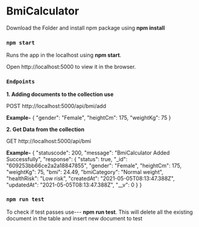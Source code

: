 # BmiCalculator

Download the Folder and install npm package using **npm install** 

### `npm start`

Runs the app in the localhost using **npm start**.

Open http://localhost:5000 to view it in the browser.



### `Endpoints`


**1. Adding documents to the collection use**

 POST http://localhost:5000/api/bmi/add

  **Example-** 
  {
      "gender": "Female", 
      "heightCm": 175,
      "weightKg": 75
  }




**2. Get Data from the collection**

GET http://localhost:5000/api/bmi

**Example-**
{
    "statuscode": 200,
    "message": "BmiCalculator Added Successfully",
    "response": {
        "status": true,
        "_id": "609253bb66ce2a2a18847855",
        "gender": "Female",
        "heightCm": 175,
        "weightKg": 75,
        "bmi": 24.49,
        "bmiCategory": "Normal weight",
        "healthRisk": "Low risk",
        "createdAt": "2021-05-05T08:13:47.388Z",
        "updatedAt": "2021-05-05T08:13:47.388Z",
        "__v": 0
    }
}



### `npm run test`

To check if test passes use--- **npm run test**.
This will delete all the existing document in the table and insert new document to test



